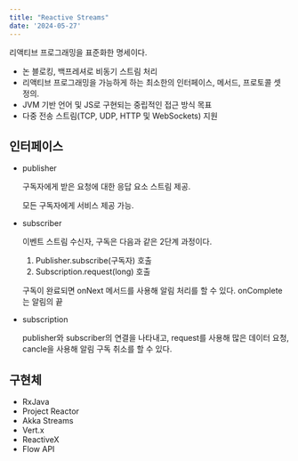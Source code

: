 ```yaml
---
title: "Reactive Streams"
date: '2024-05-27'
---
```


리액티브 프로그래밍을 표준화한 명세이다.

- 논 블로킹, 백프레셔로 비동기 스트림 처리
- 리액티브 프로그래밍을 가능하게 하는 최소한의 인터페이스, 메서드, 프로토콜 셋 정의.
- JVM 기반 언어 및 JS로 구현되는 중립적인 접근 방식 목표
- 다중 전송 스트림(TCP, UDP, HTTP 및 WebSockets) 지원

## 인터페이스

- publisher
    
    구독자에게 받은 요청에 대한 응답 요소 스트림 제공.
    
    모든 구독자에게 서비스 제공 가능.
    
- subscriber
    
    이벤트 스트림 수신자, 구독은 다음과 같은 2단계 과정이다.
    
    1. Publisher.subscribe(구독자) 호출
    2. Subscription.request(long) 호출
    
    구독이 완료되면 onNext 메서드를 사용해 알림 처리를 할 수 있다. onComplete는 알림의 끝
    
- subscription
    
    publisher와 subscriber의 연결을 나타내고, request를 사용해 많은 데이터 요청, cancle을 사용해 알림 구독 취소를 할 수 있다.
    

## 구현체

- RxJava
- Project Reactor
- Akka Streams
- Vert.x
- ReactiveX
- Flow API